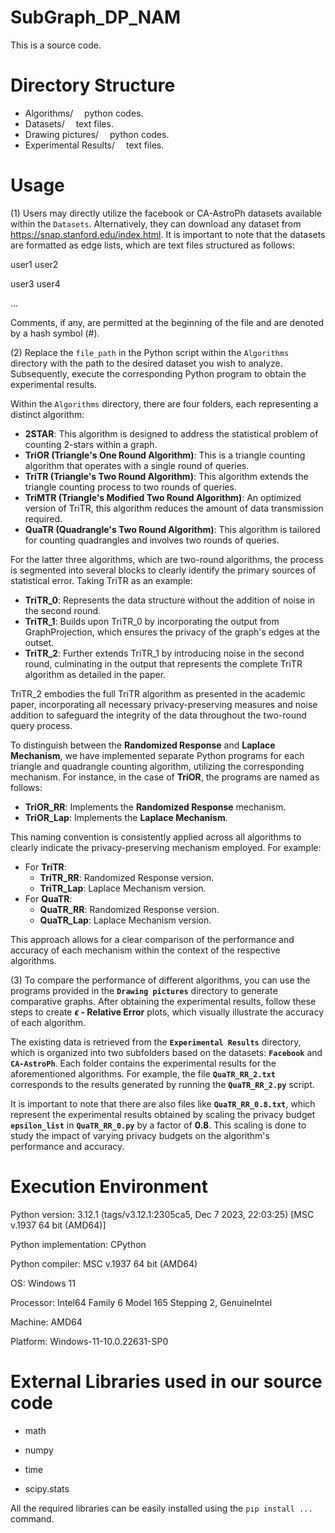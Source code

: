 # SubGraph_DP_NAM
This is a source code.

# Directory Structure

- Algorithms/  python codes.
- Datasets/  text files.
- Drawing pictures/  python codes.
- Experimental Results/  text files.

# Usage

(1) Users may directly utilize the facebook or CA-AstroPh datasets available within the `Datasets`. Alternatively, they can download any dataset from https://snap.stanford.edu/index.html. It is important to note that the datasets are formatted as edge lists, which are text files structured as follows:

user1 user2

user3 user4

...

Comments, if any, are permitted at the beginning of the file and are denoted by a hash symbol (#).

(2) Replace the `file_path` in the Python script within the `Algorithms` directory with the path to the desired dataset you wish to analyze. Subsequently, execute the corresponding Python program to obtain the experimental results.

Within the `Algorithms` directory, there are four folders, each representing a distinct algorithm:

- **2STAR**: This algorithm is designed to address the statistical problem of counting 2-stars within a graph.
- **TriOR (Triangle's One Round Algorithm)**: This is a triangle counting algorithm that operates with a single round of queries.
- **TriTR (Triangle's Two Round Algorithm)**: This algorithm extends the triangle counting process to two rounds of queries.
- **TriMTR (Triangle's Modified Two Round Algorithm)**: An optimized version of TriTR, this algorithm reduces the amount of data transmission required.
- **QuaTR (Quadrangle's Two Round Algorithm)**: This algorithm is tailored for counting quadrangles and involves two rounds of queries.

For the latter three algorithms, which are two-round algorithms, the process is segmented into several blocks to clearly identify the primary sources of statistical error. Taking TriTR as an example:

- **TriTR_0**: Represents the data structure without the addition of noise in the second round.
- **TriTR_1**: Builds upon TriTR_0 by incorporating the output from GraphProjection, which ensures the privacy of the graph's edges at the outset.
- **TriTR_2**: Further extends TriTR_1 by introducing noise in the second round, culminating in the output that represents the complete TriTR algorithm as detailed in the paper.

TriTR_2 embodies the full TriTR algorithm as presented in the academic paper, incorporating all necessary privacy-preserving measures and noise addition to safeguard the integrity of the data throughout the two-round query process.

To distinguish between the **Randomized Response** and **Laplace Mechanism**, we have implemented separate Python programs for each triangle and quadrangle counting algorithm, utilizing the corresponding mechanism. For instance, in the case of **TriOR**, the programs are named as follows:  

- **TriOR_RR**: Implements the **Randomized Response** mechanism.  
- **TriOR_Lap**: Implements the **Laplace Mechanism**.  

This naming convention is consistently applied across all algorithms to clearly indicate the privacy-preserving mechanism employed. For example:  
- For **TriTR**:  
  - **TriTR_RR**: Randomized Response version.  
  - **TriTR_Lap**: Laplace Mechanism version.  
- For **QuaTR**:  
  - **QuaTR_RR**: Randomized Response version.  
  - **QuaTR_Lap**: Laplace Mechanism version.  

This approach allows for a clear comparison of the performance and accuracy of each mechanism within the context of the respective algorithms.

(3) To compare the performance of different algorithms, you can use the programs provided in the **`Drawing pictures`** directory to generate comparative graphs. After obtaining the experimental results, follow these steps to create **$\epsilon$ - Relative Error** plots, which visually illustrate the accuracy of each algorithm.

The existing data is retrieved from the **`Experimental Results`** directory, which is organized into two subfolders based on the datasets: **`Facebook`** and **`CA-AstroPh`**. Each folder contains the experimental results for the aforementioned algorithms. For example, the file **`QuaTR_RR_2.txt`** corresponds to the results generated by running the **`QuaTR_RR_2.py`** script. 

It is important to note that there are also files like **`QuaTR_RR_0.8.txt`**, which represent the experimental results obtained by scaling the privacy budget **`epsilon_list`** in **`QuaTR_RR_0.py`** by a factor of **0.8**. This scaling is done to study the impact of varying privacy budgets on the algorithm's performance and accuracy. 


# Execution Environment

Python version: 3.12.1 (tags/v3.12.1:2305ca5, Dec  7 2023, 22:03:25) [MSC v.1937 64 bit (AMD64)]

Python implementation: CPython

Python compiler: MSC v.1937 64 bit (AMD64)

OS: Windows 11

Processor: Intel64 Family 6 Model 165 Stepping 2, GenuineIntel

Machine: AMD64

Platform: Windows-11-10.0.22631-SP0

# External Libraries used in our source code
- math

- numpy

- time

- scipy.stats

All the required libraries can be easily installed using the `pip install ...` command.
